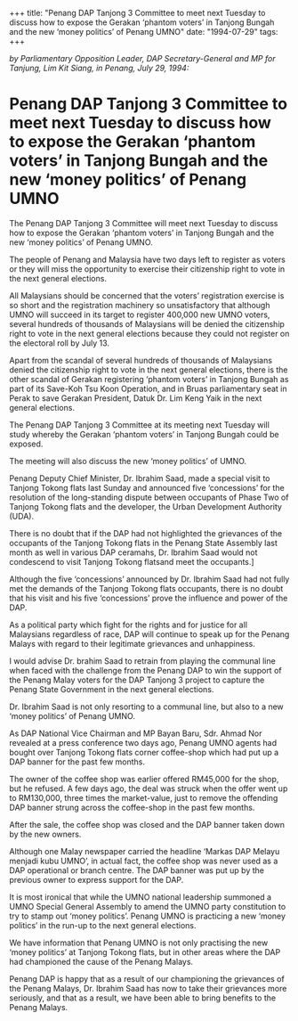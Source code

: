 +++ 
title: "Penang DAP Tanjong 3 Committee to meet next Tuesday to discuss how to expose the Gerakan ‘phantom voters’ in Tanjong Bungah and the new ‘money politics’ of Penang UMNO"
date: "1994-07-29"
tags:
+++

_by Parliamentary Opposition Leader, DAP Secretary-General and MP for Tanjung, Lim Kit Siang, in Penang, July 29, 1994:_

# Penang DAP Tanjong 3 Committee to meet next Tuesday to discuss how to expose the Gerakan ‘phantom voters’ in Tanjong Bungah and the new ‘money politics’ of Penang UMNO

The Penang DAP Tanjong 3 Committee will meet next Tuesday to discuss how to expose the Gerakan ‘phantom voters’ in Tanjong Bungah and the new ‘money politics’ of Penang UMNO.</u>

The people of Penang and Malaysia have two days left to register as voters or they will miss the opportunity to exercise their citizenship right to vote in the next general elections.

All Malaysians should be concerned that the voters’ registration exercise is so short and the registration machinery so unsatisfactory that although UMNO will succeed in its target to register 400,000 new UMNO voters, several hundreds of thousands of Malaysians will be denied the citizenship right to vote in the next general elections because they could not register on the electoral roll by July 13.

Apart from the scandal of several hundreds of thousands of Malaysians denied the citizenship right to vote in the next general elections, there is the other scandal of Gerakan registering ‘phantom voters’ in Tanjong Bungah as part of its Save-Koh Tsu Koon Operation, and in Bruas parliamentary seat in Perak to save Gerakan President, Datuk Dr. Lim Keng Yaik in the next general elections.

The Penang DAP Tanjong 3 Committee at its meeting next Tuesday will study whereby the Gerakan ‘phantom voters’ in Tanjong Bungah could be exposed.

The meeting will also discuss the new ‘money politics’ of UMNO.

Penang Deputy Chief Minister, Dr. Ibrahim Saad, made a special visit to Tanjong Tokong flats last Sunday and announced five ‘concessions’ for the resolution of the long-standing dispute between occupants of Phase Two of Tanjong Tokong flats and the developer, the Urban Development Authority (UDA).

There is no doubt that if the DAP had not highlighted the grievances of the occupants of the Tanjong Tokong flats in the Penang State Assembly last month as well in various DAP ceramahs, Dr. Ibrahim Saad would not condescend to visit Tanjong Tokong flatsand meet the occupants.]

Although the five ‘concessions’ announced by Dr. Ibrahim Saad had not fully met the demands of the Tanjong Tokong flats occupants, there is no doubt that his visit and his five ‘concessions’ prove the influence and power of the DAP.

As a political party which fight for the rights and for justice for all Malaysians regardless of race, DAP will continue to speak up for the Penang Malays with regard to their legitimate grievances and unhappiness.

I would advise Dr. brahim Saad to retrain from playing the communal line when faced with the challenge from the Penang DAP to win the support of the Penang Malay voters for the DAP Tanjong 3 project to capture the Penang State Government in the next general elections.

Dr. Ibrahim Saad is not only resorting to a communal line, but also to a new ‘money politics’ of Penang UMNO.

As DAP National Vice Chairman and MP Bayan Baru, Sdr. Ahmad Nor revealed at a press conference two days ago, Penang UMNO agents had bought over Tanjong Tokong flats corner coffee-shop which had put up a DAP banner for the past few months.

The owner of the coffee shop was earlier offered RM45,000 for the shop, but he refused. A few days ago, the deal was struck when the offer went up to RM130,000, three times the market-value, just to remove the offending DAP banner strung across the coffee-shop in the past few months.

After the sale, the coffee shop was closed and the DAP banner taken down by the new owners.

Although one Malay newspaper carried the headline ‘Markas DAP Melayu menjadi kubu UMNO’, in actual fact, the coffee shop was never used as a DAP operational or branch centre. The DAP banner was put up by the previous owner to express support for the DAP.

It is most ironical that while the UMNO national leadership summoned a UMNO Special General Assembly to amend the UMNO party constitution to try to stamp out ‘money politics’. Penang UMNO is practicing a new ‘money politics’ in the run-up to the next general elections.

We have information that Penang UMNO is not only practising the new ‘money politics’ at Tanjong Tokong flats, but in other areas where the DAP had championed the cause of the Penang Malays.

Penang DAP is happy that as a result of our championing the grievances of the Penang Malays, Dr. Ibrahim Saad has now to take their grievances more seriously, and that as a result, we have been able to bring benefits to the Penang Malays.
 
